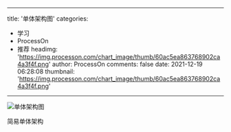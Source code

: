 
---
title: '单体架构图'
categories: 
 - 学习
 - ProcessOn
 - 推荐
headimg: 'https://img.processon.com/chart_image/thumb/60ac5ea863768902ca4a3f4f.png'
author: ProcessOn
comments: false
date: 2021-12-19 06:28:08
thumbnail: 'https://img.processon.com/chart_image/thumb/60ac5ea863768902ca4a3f4f.png'
---

<div>   
<img class="thumb" alt="单体架构图" src="https://img.processon.com/chart_image/thumb/60ac5ea863768902ca4a3f4f.png" referrerpolicy="no-referrer">
<p>简易单体架构</p>  
</div>
            